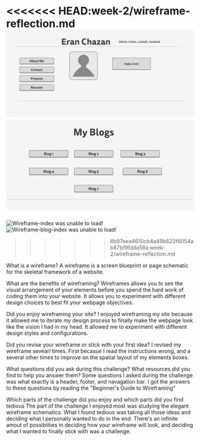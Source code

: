 
<<<<<<< HEAD:week-2/wireframe-reflection.md 
![Wireframe-index was unable to load!](week-2/wireframe-index.png)
![Wireframe-blog-index was unable to load!](week-2/wireframe-blog-index.png)
=======
![Wireframe-index was unable to load!](eranchazan.github.io/wireframe-index.png)
![Wireframe-blog-index was unable to load!](eranchazan.github.io/wireframe-blog-index.png)
>>>>>>> 6b87eea4610cb4a49b622f6054ab87bf9fdda58a:week-2/wireframe-reflection.md

What is a wireframe?
A wireframe is a screen blueprint or page schematic for the skeletal framework of a website.  

What are the benefits of wireframing?
Wireframes allows you to see the visual arrangement of your elements before you spend the hard work of coding them into your website. It allows you to experimemt with different design choices to best fit your webpage objectives. 

Did you enjoy wireframing your site?
I enjoyed wireframing my site because it allowed me to iterate my design process to finally make the webpage look like the vision I had in my head. It allowed me to experiment with different design styles and configurations. 

Did you revise your wireframe or stick with your first idea?
I revised my wireframe sevearl times. First becasue I read the instructions wrong, and a several other times to improve on the spatial layout of my elements boxes. 

What questions did you ask during this challenge? What resources did you find to help you answer them?
Some questions I asked during the challenge was what exactly is a header, footer, and navagation bar. I got the answers to these questions by reading the "Beginner's Guide to Wireframing"

Which parts of the challenge did you enjoy and which parts did you find tedious
The part of the challenge I enjoyed most was studying the elegant wireframe schematics. What I found tedious was taking all those ideas and deciding what I personally wanted to do in the end. There's an infinite amout of possiblities in deciding how your wireframe will look, and deciding what I wanted to finally stick with was a challenge.  
